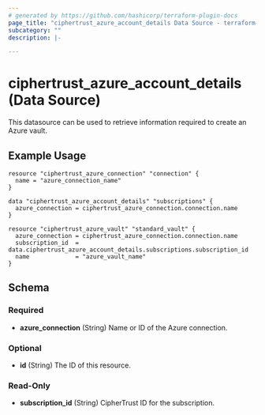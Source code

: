 ```yaml
---
# generated by https://github.com/hashicorp/terraform-plugin-docs
page_title: "ciphertrust_azure_account_details Data Source - terraform-provider-ciphertrust"
subcategory: ""
description: |-

---
```


# ciphertrust_azure_account_details (Data Source)

This datasource can be used to retrieve information required to create an Azure vault.

## Example Usage

```hcl
resource "ciphertrust_azure_connection" "connection" {
  name = "azure_connection_name"
}

data "ciphertrust_azure_account_details" "subscriptions" {
  azure_connection = ciphertrust_azure_connection.connection.name
}

resource "ciphertrust_azure_vault" "standard_vault" {
  azure_connection = ciphertrust_azure_connection.connection.name
  subscription_id  = data.ciphertrust_azure_account_details.subscriptions.subscription_id
  name             = "azure_vault_name"
}
```

<!-- schema generated by tfplugindocs -->
## Schema

### Required

- **azure_connection** (String) Name or ID of the Azure connection.

### Optional

- **id** (String) The ID of this resource.

### Read-Only

- **subscription_id** (String) CipherTrust ID for the subscription.


